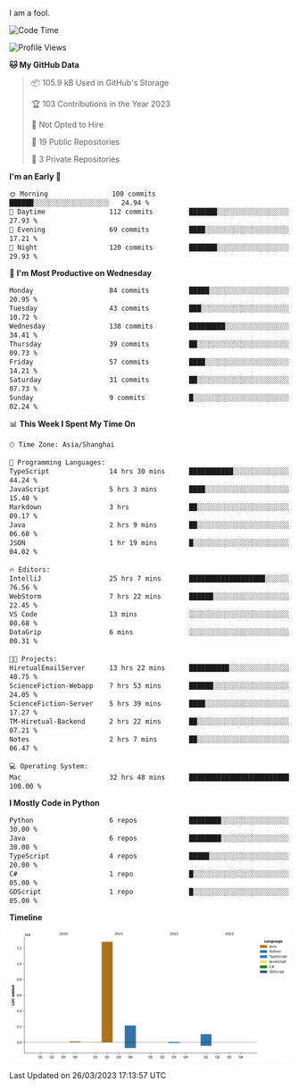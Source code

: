 I am a fool.

<!--START_SECTION:waka-->
![Code Time](http://img.shields.io/badge/Code%20Time-222%20hrs%2030%20mins-blue)

![Profile Views](http://img.shields.io/badge/Profile%20Views-1-blue)

**🐱 My GitHub Data** 

> 📦 105.9 kB Used in GitHub's Storage 
 > 
> 🏆 103 Contributions in the Year 2023
 > 
> 🚫 Not Opted to Hire
 > 
> 📜 19 Public Repositories 
 > 
> 🔑 3 Private Repositories 
 > 
**I'm an Early 🐤** 

```text
🌞 Morning                100 commits         ██████░░░░░░░░░░░░░░░░░░░   24.94 % 
🌆 Daytime                112 commits         ███████░░░░░░░░░░░░░░░░░░   27.93 % 
🌃 Evening                69 commits          ████░░░░░░░░░░░░░░░░░░░░░   17.21 % 
🌙 Night                  120 commits         ███████░░░░░░░░░░░░░░░░░░   29.93 % 
```
📅 **I'm Most Productive on Wednesday** 

```text
Monday                   84 commits          █████░░░░░░░░░░░░░░░░░░░░   20.95 % 
Tuesday                  43 commits          ███░░░░░░░░░░░░░░░░░░░░░░   10.72 % 
Wednesday                138 commits         █████████░░░░░░░░░░░░░░░░   34.41 % 
Thursday                 39 commits          ██░░░░░░░░░░░░░░░░░░░░░░░   09.73 % 
Friday                   57 commits          ████░░░░░░░░░░░░░░░░░░░░░   14.21 % 
Saturday                 31 commits          ██░░░░░░░░░░░░░░░░░░░░░░░   07.73 % 
Sunday                   9 commits           █░░░░░░░░░░░░░░░░░░░░░░░░   02.24 % 
```


📊 **This Week I Spent My Time On** 

```text
🕑︎ Time Zone: Asia/Shanghai

💬 Programming Languages: 
TypeScript               14 hrs 30 mins      ███████████░░░░░░░░░░░░░░   44.24 % 
JavaScript               5 hrs 3 mins        ████░░░░░░░░░░░░░░░░░░░░░   15.40 % 
Markdown                 3 hrs               ██░░░░░░░░░░░░░░░░░░░░░░░   09.17 % 
Java                     2 hrs 9 mins        ██░░░░░░░░░░░░░░░░░░░░░░░   06.60 % 
JSON                     1 hr 19 mins        █░░░░░░░░░░░░░░░░░░░░░░░░   04.02 % 

🔥 Editors: 
IntelliJ                 25 hrs 7 mins       ███████████████████░░░░░░   76.56 % 
WebStorm                 7 hrs 22 mins       ██████░░░░░░░░░░░░░░░░░░░   22.45 % 
VS Code                  13 mins             ░░░░░░░░░░░░░░░░░░░░░░░░░   00.68 % 
DataGrip                 6 mins              ░░░░░░░░░░░░░░░░░░░░░░░░░   00.31 % 

🐱‍💻 Projects: 
HiretualEmailServer      13 hrs 22 mins      ██████████░░░░░░░░░░░░░░░   40.75 % 
ScienceFiction-Webapp    7 hrs 53 mins       ██████░░░░░░░░░░░░░░░░░░░   24.05 % 
ScienceFiction-Server    5 hrs 39 mins       ████░░░░░░░░░░░░░░░░░░░░░   17.27 % 
TM-Hiretual-Backend      2 hrs 22 mins       ██░░░░░░░░░░░░░░░░░░░░░░░   07.21 % 
Notes                    2 hrs 7 mins        ██░░░░░░░░░░░░░░░░░░░░░░░   06.47 % 

💻 Operating System: 
Mac                      32 hrs 48 mins      █████████████████████████   100.00 % 
```

**I Mostly Code in Python** 

```text
Python                   6 repos             ████████░░░░░░░░░░░░░░░░░   30.00 % 
Java                     6 repos             ████████░░░░░░░░░░░░░░░░░   30.00 % 
TypeScript               4 repos             █████░░░░░░░░░░░░░░░░░░░░   20.00 % 
C#                       1 repo              █░░░░░░░░░░░░░░░░░░░░░░░░   05.00 % 
GDScript                 1 repo              █░░░░░░░░░░░░░░░░░░░░░░░░   05.00 % 
```



**Timeline**

![Lines of Code chart](https://raw.githubusercontent.com/VeejaLiu/VeejaLiu/master/assets/bar_graph.png)


 Last Updated on 26/03/2023 17:13:57 UTC
<!--END_SECTION:waka-->
